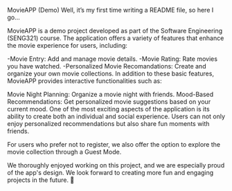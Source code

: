 MovieAPP (Demo)
Well, it’s my first time writing a README file, so here I go…

MovieAPP is a demo project developed as part of the Software Engineering (SENG321) course. The application offers a variety of features that enhance the movie experience for users, including:

-Movie Entry: Add and manage movie details.
-Movie Rating: Rate movies you have watched.
-Personalized Movie Recomandations: Create and organize your own movie collections.
In addition to these basic features, MovieAPP provides interactive functionalities such as:

Movie Night Planning: Organize a movie night with friends.
Mood-Based Recommendations: Get personalized movie suggestions based on your current mood.
One of the most exciting aspects of the application is its ability to create both an individual and social experience. Users can not only enjoy personalized recommendations but also share fun moments with friends.

For users who prefer not to register, we also offer the option to explore the movie collection through a Guest Mode.

We thoroughly enjoyed working on this project, and we are especially proud of the app's design. We look forward to creating more fun and engaging projects in the future. 🧿
